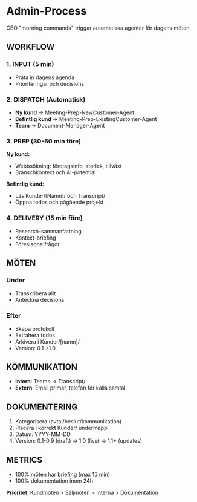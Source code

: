# Admin-Process

CEO "morning commands" triggar automatiska agenter för dagens möten.

## WORKFLOW

### 1. INPUT (5 min)
- Prata in dagens agenda
- Prioriteringar och decisions

### 2. DISPATCH (Automatisk)
- **Ny kund** → Meeting-Prep-NewCustomer-Agent
- **Befintlig kund** → Meeting-Prep-ExistingCustomer-Agent
- **Team** → Document-Manager-Agent

### 3. PREP (30-60 min före)
**Ny kund:**
- Webbsökning: företagsinfo, storlek, tillväxt
- Branschkontext och AI-potential

**Befintlig kund:**
- Läs Kunder/[Namn]/ och Transcript/
- Öppna todos och pågående projekt

### 4. DELIVERY (15 min före)
- Research-sammanfattning
- Kontext-briefing
- Föreslagna frågor

## MÖTEN

### Under
- Transkribera allt
- Anteckna decisions

### Efter
- Skapa protokoll
- Extrahera todos
- Arkivera i Kunder/[namn]/
- Version: 0.1→1.0

## KOMMUNIKATION
- **Intern**: Teams → Transcript/
- **Extern**: Email primär, telefon för kalla samtal

## DOKUMENTERING
1. Kategorisera (avtal/beslut/kommunikation)
2. Placera i korrekt Kunder/ undermapp
3. Datum: YYYY-MM-DD
4. Version: 0.1-0.9 (draft) → 1.0 (live) → 1.1+ (updates)

## METRICS
- 100% möten har briefing (max 15 min)
- 100% dokumentation inom 24h

**Prioritet**: Kundmöten > Säljmöten > Interna > Dokumentation